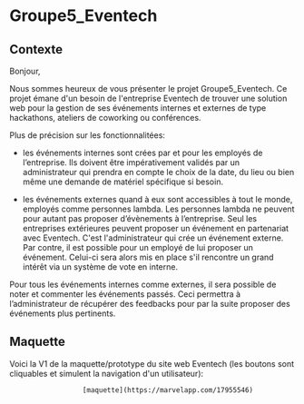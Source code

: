 # Groupe5_Eventech


## Contexte

Bonjour,

Nous sommes heureux de vous présenter le projet Groupe5_Eventech.
Ce projet émane d'un besoin de l'entreprise Eventech de trouver une solution web pour la gestion de ses événements internes et externes de type hackathons, ateliers de coworking ou conférences.


Plus de précision sur les fonctionnalitées:

- les événements internes sont crées par et pour les employés de l’entreprise. Ils doivent être impérativement validés par un administrateur qui prendra en compte le choix de la date, du lieu ou bien même une demande de matériel spécifique si besoin.

- les événements externes quand à eux sont accessibles à tout le monde, employés comme personnes lambda. Les personnes lambda ne peuvent pour autant pas proposer d’évènements à l’entreprise. Seul les entreprises extérieures peuvent proposer un événement en partenariat avec Eventech.
  C'est l'administrateur qui crée un événement externe. Par contre, il est possible pour un employé de lui proposer un événement. Celui-ci sera alors mis en place s'il rencontre un grand intérêt via un système de vote en interne.

Pour tous les événements internes comme externes, il sera possible de noter et commenter les événements passés. Ceci permettra à l’administrateur de récupérer des feedbacks pour par la suite proposer des événements plus pertinents.


## Maquette

Voici la V1 de la maquette/prototype du site web Eventech (les boutons sont cliquables et simulent la navigation d'un utilisateur):

                      [maquette](https://marvelapp.com/17955546)
